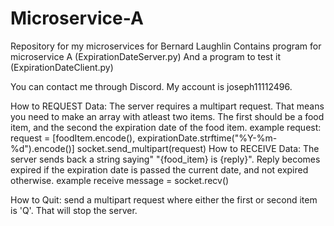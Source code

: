 # Microservice-A
Repository for my microservices for Bernard Laughlin
Contains program for microservice A (ExpirationDateServer.py) And a program to test it (ExpirationDateClient.py)

You can contact me through Discord. My account is joseph11112496.

How to REQUEST Data:
  The server requires a multipart request. That means you need to make an array with atleast two items. The first should be a food item, and the second the expiration date of the food item.
example request:
  request = [foodItem.encode(), expirationDate.strftime("%Y-%m-%d").encode()]
  socket.send_multipart(request)
How to RECEIVE Data:
  The server sends back a string saying" "{food_item} is {reply}". Reply becomes expired if the expiration date is passed the current date, and not expired otherwise.
example receive
  message = socket.recv()

  How to Quit:
    send a multipart request where either the first or second item is 'Q'. That will stop the server.
    
